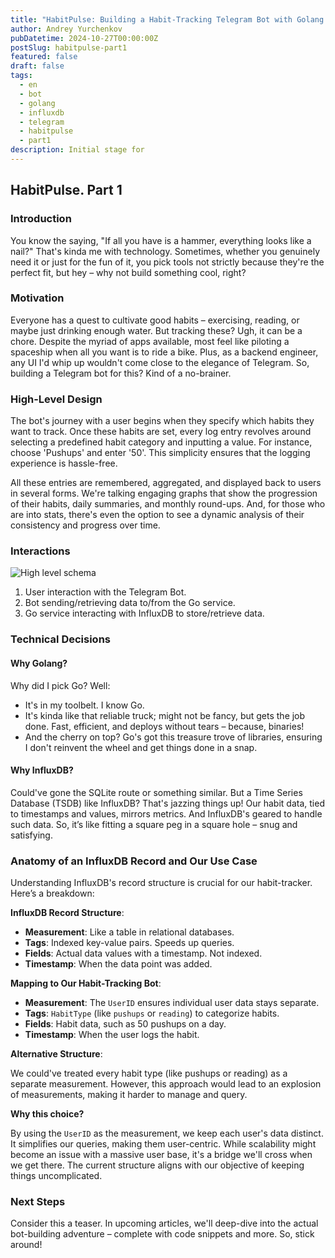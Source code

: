 ```yaml
---
title: "HabitPulse: Building a Habit-Tracking Telegram Bot with Golang and InfluxDB. Part 1"
author: Andrey Yurchenkov
pubDatetime: 2024-10-27T00:00:00Z
postSlug: habitpulse-part1
featured: false
draft: false
tags:
  - en
  - bot
  - golang
  - influxdb
  - telegram
  - habitpulse
  - part1
description: Initial stage for
---
```


## HabitPulse. Part 1

### Introduction

You know the saying, "If all you have is a hammer, everything looks like a nail?" That's kinda me with technology. Sometimes, whether you genuinely need it or just for the fun of it, you pick tools not strictly because they're the perfect fit, but hey – why not build something cool, right?

### Motivation

Everyone has a quest to cultivate good habits – exercising, reading, or maybe just drinking enough water. But tracking these? Ugh, it can be a chore. Despite the myriad of apps available, most feel like piloting a spaceship when all you want is to ride a bike. Plus, as a backend engineer, any UI I'd whip up wouldn't come close to the elegance of Telegram. So, building a Telegram bot for this? Kind of a no-brainer.

### High-Level Design

The bot's journey with a user begins when they specify which habits they want to track. Once these habits are set, every log entry revolves around selecting a predefined habit category and inputting a value. For instance, choose 'Pushups' and enter '50'. This simplicity ensures that the logging experience is hassle-free.

All these entries are remembered, aggregated, and displayed back to users in several forms. We're talking engaging graphs that show the progression of their habits, daily summaries, and monthly round-ups. And, for those who are into stats, there's even the option to see a dynamic analysis of their consistency and progress over time.

### Interactions

![High level schema](@assets/habitpulse/high-level-design.png)

1. User interaction with the Telegram Bot.
2. Bot sending/retrieving data to/from the Go service.
3. Go service interacting with InfluxDB to store/retrieve data.

### Technical Decisions

#### Why Golang?

Why did I pick Go? Well:

- It's in my toolbelt. I know Go.
- It's kinda like that reliable truck; might not be fancy, but gets the job done. Fast, efficient, and deploys without tears – because, binaries!
- And the cherry on top? Go's got this treasure trove of libraries, ensuring I don't reinvent the wheel and get things done in a snap.

#### Why InfluxDB?

Could've gone the SQLite route or something similar. But a Time Series Database (TSDB) like InfluxDB? That's jazzing things up! Our habit data, tied to timestamps and values, mirrors metrics. And InfluxDB's geared to handle such data. So, it’s like fitting a square peg in a square hole – snug and satisfying.

### Anatomy of an InfluxDB Record and Our Use Case

Understanding InfluxDB's record structure is crucial for our habit-tracker. Here’s a breakdown:

**InfluxDB Record Structure**:

- **Measurement**: Like a table in relational databases.
- **Tags**: Indexed key-value pairs. Speeds up queries.
- **Fields**: Actual data values with a timestamp. Not indexed.
- **Timestamp**: When the data point was added.

**Mapping to Our Habit-Tracking Bot**:

- **Measurement**: The `UserID` ensures individual user data stays separate.
- **Tags**: `HabitType` (like `pushups` or `reading`) to categorize habits.
- **Fields**: Habit data, such as 50 pushups on a day.
- **Timestamp**: When the user logs the habit.

**Alternative Structure**:

We could've treated every habit type (like pushups or reading) as a separate measurement. However, this approach would lead to an explosion of measurements, making it harder to manage and query.

**Why this choice?**

By using the `UserID` as the measurement, we keep each user's data distinct. It simplifies our queries, making them user-centric. While scalability might become an issue with a massive user base, it's a bridge we'll cross when we get there. The current structure aligns with our objective of keeping things uncomplicated.

### Next Steps

Consider this a teaser. In upcoming articles, we'll deep-dive into the actual bot-building adventure – complete with code snippets and more. So, stick around!

